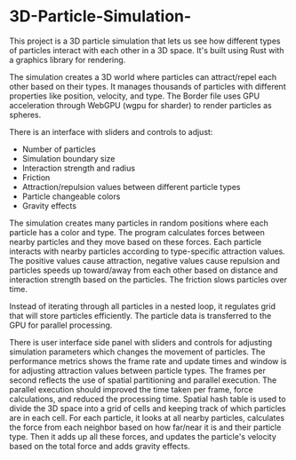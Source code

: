 # 3D-Particle-Simulation-

This project is a 3D particle simulation that lets us see how different types of particles interact with each other in a 3D space. It's built using Rust with a graphics library for rendering.

The simulation creates a 3D world where particles can attract/repel each other based on their types. It manages thousands of particles with different properties like position, velocity, and type. The Border file uses GPU acceleration through WebGPU (wgpu for sharder) to render particles as spheres. 

There is an interface with sliders and controls to adjust:
- Number of particles
- Simulation boundary size
- Interaction strength and radius
- Friction 
- Attraction/repulsion values between different particle types
- Particle changeable colors
- Gravity effects
  
The simulation creates many particles in random positions where each particle has a color and type. The program calculates forces between nearby particles and they move based on these forces. Each particle interacts with nearby particles according to type-specific attraction values. The positive values cause attraction, negative values cause repulsion and particles speeds up toward/away from each other based on distance and interaction strength based on the particles. The friction slows particles over time. 

Instead of iterating through all particles in a nested loop, it regulates grid that will store particles efficiently. The particle data is transferred to the GPU for parallel processing.

There is user interface side panel with sliders and controls for adjusting simulation parameters which changes the movement of particles. The performance metrics shows the frame rate and update times and window is for adjusting attraction values between particle types. The frames per second reflects the use of spatial partitioning and parallel execution. The parallel execution should improved the time taken per frame, force calculations, and reduced the processing time. Spatial hash table is used to divide the 3D space into a grid of cells and keeping track of which particles are in each cell. For each particle, it looks at all nearby particles, calculates the force from each neighbor based on how far/near it is and their particle type. Then it adds up all these forces, and updates the particle's velocity based on the total force and adds  gravity effects. 
